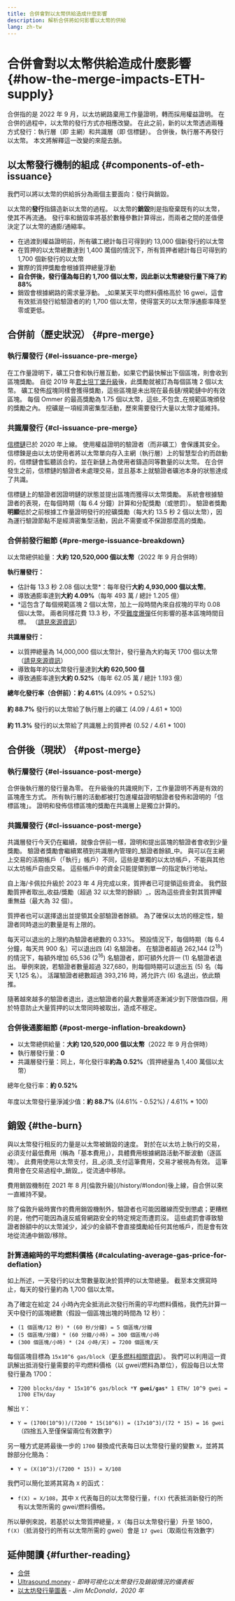 ```yaml
---
title: 合併會對以太幣供給造成什麼影響
description: 解析合併將如何影響以太幣的供給
lang: zh-tw
---
```


# 合併會對以太幣供給造成什麼影響 {#how-the-merge-impacts-ETH-supply}

合併指的是 2022 年 9 月，以太坊網路棄用工作量證明，轉而採用權益證明。 在合併的過程中，以太幣的發行方式亦相應改變。 在此之前，新的以太幣透過兩種方式發行：執行層（即 主網）和共識層（即 信標鏈）。 合併後，執行層不再發行以太幣。 本文將解釋這一改變的來龍去脈。

## 以太幣發行機制的組成 {#components-of-eth-issuance}

我們可以將以太幣的供給拆分為兩個主要面向：發行與銷毀。

以太幣的**發行**指鑄造新以太幣的過程。 以太幣的**銷毀**則是指廢棄既有的以太幣，使其不再流通。 發行率和銷毀率將基於數種參數計算得出，而兩者之間的差值便決定了以太幣的通膨/通縮率。

<Card
emoji=":chart_decreasing:"
title="以太幣發行量總覽">

- 在過渡到權益證明前，所有礦工總計每日可得到約 13,000 個新發行的以太幣
- 在質押的以太幣總數達到 1,400 萬個的情況下，所有質押者總計每日可得到約 1,700 個新發行的以太幣
- 實際的質押獎勵會根據質押總量浮動
- **自合併後，發行僅為每日約 1,700 個以太幣，因此新以太幣總發行量下降了約 88%**
- 銷毀會根據網路的需求量浮動。 _如果某天平均燃料價格高於 16 gwei，這會有效抵消發行給驗證者的約 1,700 個以太幣，使得當天的以太幣淨通膨率降至零或更低。

</Card>

## 合併前（歷史狀況） {#pre-merge}

### 執行層發行 {#el-issuance-pre-merge}

在工作量證明下，礦工只會和執行層互動，如果它們最快解出下個區塊，則會收到區塊獎勵。 自從 2019 年[君士坦丁堡升級](/history/#constantinople)後，此獎勵就被訂為每個區塊 2 個以太幣。 礦工發佈[叔](/glossary/#ommer)塊同樣會獲得獎勵，這些區塊是未出現在最長鏈/規範鏈中的有效區塊。 每個 Ommer 的最高獎勵為 1.75 個以太幣，這些_不包含_在規範區塊頒發的獎勵之內。 挖礦是一項經濟密集型活動，歷來需要發行大量以太幣才能維持。

### 共識層發行 {#cl-issuance-pre-merge}

[信標鏈](/history/#beacon-chain-genesis)已於 2020 年上線。 使用權益證明的驗證者（而非礦工）會保護其安全。 信標鍊是由以太坊使用者將以太幣單向存入主網（執行層）上的智慧型合約而啟動的，信標鏈會監聽該合約，並在新鏈上為使用者鑄造同等數量的以太幣。 在合併發生之前，信標鏈的驗證者未處理交易，並且基本上就驗證者礦池本身的狀態達成了共識。

信標鏈上的驗證者因證明鏈的狀態並提出區塊而獲得以太幣獎勵。 系統會根據驗證者的表現，在每個時期（每 6.4 分鐘）計算和分配獎勵（或懲罰）。 驗證者獎勵**明顯**低於之前根據工作量證明發行的挖礦獎勵（每大約 13.5 秒 2 個以太幣），因為運行驗證節點不是經濟密集型活動，因此不需要或不保證那麼高的獎勵。

### 合併前發行細節 {#pre-merge-issuance-breakdown}

以太幣總供給量：**大約 120,520,000 個以太幣**（2022 年 9 月合併時）

**執行層發行：**

- 估計每 13.3 秒 2.08 個以太幣\*：每年發行**大約 4,930,000 個以太幣**。
- 導致通膨率達到**大約 4.09%**（每年 493 萬 / 總計 1.205 億）
- \*這包含了每個規範區塊 2 個以太幣，加上一段時間內來自叔塊的平均 0.08 個以太幣。 兩者同樣花費 13.3 秒，不受[難度爆彈](/glossary/#difficulty-bomb)任何影響的基本區塊時間目標。 （[請見來源資訊](https://bitinfocharts.com/ethereum/)）

**共識層發行：**

- 以質押總量為 14,000,000 個以太幣計，發行量為大約每天 1700 個以太幣（[請見來源資訊](https://ultrasound.money/)）
- 導致每年的以太幣發行量達到**大約 620,500 個**
- 導致通膨率達到**大約 0.52%**（每年 62.05 萬 / 總計 1.193 億）

<InfoBanner>
<strong>總年化發行率（合併前）：約 4.61%</strong> (4.09% + 0.52%)<br/><br/>
<strong>約 88.7%</strong> 發行的以太幣給了執行層上的礦工 (4.09 / 4.61 * 100)<br/><br/>
<strong>約 11.3%</strong> 發行的以太幣給了共識層上的質押者 (0.52 / 4.61 * 100)
</InfoBanner>

## 合併後（現狀） {#post-merge}

### 執行層發行 {#el-issuance-post-merge}

合併後執行層的發行量為零。 在升級後的共識規則下，工作量證明不再是有效的區塊產生方式。 所有執行層的活動都被打包進權益證明驗證者發佈和證明的「信標區塊」。 證明和發佈信標區塊的獎勵在共識層上是獨立計算的。

### 共識層發行 {#cl-issuance-post-merge}

共識層發行今天仍在繼續，就像合併前一樣，證明和提出區塊的驗證者會收到少量獎勵。 驗證者獎勵會繼續累積到共識層內管理的_驗證者餘額_中。 與可以在主網上交易的活期帳戶（「執行」帳戶）不同，這些是單獨的以太坊帳戶，不能與其他以太坊帳戶自由交易。 這些帳戶中的資金只能提領到單一的指定執行地址。

自上海/卡佩拉升級於 2023 年 4 月完成以來，質押者已可提領這些資金。 我們鼓勵質押者取出_收益/獎勵（超過 32 以太幣的餘額）_，因為這些資金對其質押權重無益（最大為 32 個）。

質押者也可以選擇退出並提領其全部驗證者餘額。 為了確保以太坊的穩定性，驗證者同時退出的數量是有上限的。

每天可以退出的上限約為驗證者總數的 0.33%。 預設情況下，每個時期（每 6.4 分鐘，每天共 900 名）可以退出四 (4) 名驗證者。 在驗證者超過 262,144 (2<sup>18</sup>) 的情況下，每額外增加 65,536 (2<sup>16</sup>) 名驗證者，即可額外允許一 (1) 名驗證者退出。 舉例來說，若驗證者數量超過 327,680，則每個時期可以退出五 (5) 名（每天 1,125 名）。 活躍驗證者總數超過 393,216 時，將允許六 (6) 名退出，依此類推。

隨著越來越多的驗證者退出，退出驗證者的最大數量將逐漸減少到下限值四個，用於特意防止大量質押的以太幣同時被取出，造成不穩定。

### 合併後通膨細節 {#post-merge-inflation-breakdown}

- 以太幣總供給量：**大約 120,520,000 個以太幣**（2022 年 9 月合併時）
- 執行層發行量：**0**
- 共識層發行量：同上，年化發行率**約為 0.52%**（質押總量為 1,400 萬個以太幣）

<InfoBanner>
總年化發行率：<strong>約 0.52%</strong><br/><br/>
年度以太幣發行量淨減少值：<strong>約 88.7%</strong> ((4.61% - 0.52%) / 4.61% * 100)
</InfoBanner>

## <Emoji text=":fire:" size="1" />銷毀 {#the-burn}

與以太幣發行相反的力量是以太幣被銷毀的速度。 對於在以太坊上執行的交易，必須支付最低費用（稱為「基本費用」），具體費用根據網路活動不斷波動（逐區塊）。 此費用使用以太幣支付，且_必須_支付這筆費用，交易才被視為有效。 這筆費用會在交易過程中_銷毀_，從流通中移除。

<InfoBanner>
費用銷毀機制在 2021 年 8 月[倫敦升級](/history/#london)後上線，自合併以來一直維持不變。
</InfoBanner>

除了倫敦升級時實作的費用銷毀機制外，驗證者也可能因離線而受到懲處；更糟糕的是，他們可能因為違反威脅網路安全的特定規定而遭罰沒。 這些處罰會導致驗證者餘額中的以太幣減少，減少的金額不會直接獎勵給任何其他帳戶，而是會有效地從流通中銷毀/移除。

### 計算通縮時的平均燃料價格 {#calculating-average-gas-price-for-deflation}

如上所述，一天發行的以太幣數量取決於質押的以太幣總量。 截至本文撰寫時止，每天的發行量約為 1,700 個以太幣。

為了確定在給定 24 小時內完全抵消此次發行所需的平均燃料價格，我們先計算一天中發行的區塊總數（假設一個區塊出塊的時間為 12 秒）：

- `(1 個區塊/12 秒) * (60 秒/分鐘) = 5 個區塊/分鐘`
- `(5 個區塊/分鐘) * (60 分鐘/小時) = 300 個區塊/小時`
- `(300 個區塊/小時) * (24 小時/天) = 7200 個區塊/天`

每個區塊目標為 `15x10^6 gas/block`（[更多燃料相關資訊](/developers/docs/gas/)）。 我們可以利用這一資訊解出抵消發行量需要的平均燃料價格（以 gwei/燃料為單位），假設每日以太幣發行量為 1700：

- `7200 blocks/day * 15x10^6 gas/block *`**`Y gwei/gas`**`* 1 ETH/ 10^9 gwei = 1700 ETH/day`

解出 `Y`：

- `Y = (1700(10^9))/(7200 * 15(10^6)) = (17x10^3)/(72 * 15) = 16 gwei`（四捨五入至僅保留兩位有效數字）

另一種方式是將最後一步的 `1700` 替換成代表每日以太幣發行量的變數 `X`，並將其餘部分化簡為：

- `Y = (X(10^3)/(7200 * 15)) = X/108`

我們可以簡化並將其寫為 `X` 的函式：

- `f(X) = X/108`，其中 `X` 代表每日的以太幣發行量，`f(X)` 代表抵消新發行的所有以太幣所需的 gwei/燃料價格。

所以舉例來說，若基於以太幣質押總量，`X`（每日以太幣發行量）升至 1800，`f(X)`（抵消發行的所有以太幣所需的 gwei）會是 `17 gwei`（取兩位有效數字）

## 延伸閱讀 {#further-reading}

- [合併](/roadmap/merge/)
- [Ultrasound.money](https://ultrasound.money/) - _即時可視化以太幣發行及銷毀情況的儀表板_
- [以太坊發行量圖表](https://www.attestant.io/posts/charting-ethereum-issuance/) - _Jim McDonald，2020 年_
